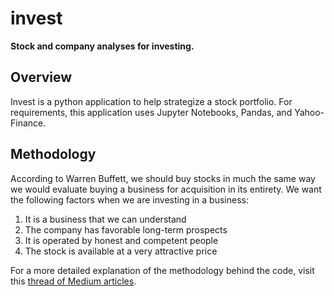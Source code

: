 # invest
**Stock and company analyses for investing.**

Overview
------

Invest is a python application to help strategize a stock portfolio. For requirements, this application uses Jupyter Notebooks, Pandas, and Yahoo-Finance.

Methodology
------

According to Warren Buffett, we should buy stocks in much the same way we would evaluate buying a business for acquisition in its entirety. We want the following factors when we are investing in a business:
1. It is a business that we can understand
2. The company has favorable long-term prospects
3. It is operated by honest and competent people
4. The stock is available at a very attractive price

For a more detailed explanation of the methodology behind the code, visit this [thread of Medium articles](https://medium.com/@luo9137/value-investing-in-python-6a9dc87fe89d).